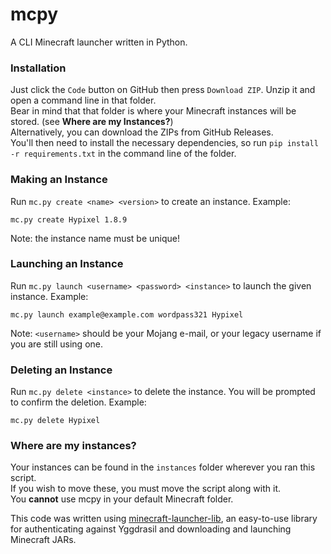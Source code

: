 # mcpy
A CLI Minecraft launcher written in Python.
### Installation
Just click the `Code` button on GitHub then press `Download ZIP`. Unzip it and open a command line in that folder. <br>
Bear in mind that that folder is where your Minecraft instances will be stored. (see **Where are my Instances?**) <br>
Alternatively, you can download the ZIPs from GitHub Releases.<br>
You'll then need to install the necessary dependencies, so run `pip install -r requirements.txt` in the command line of the folder.
### Making an Instance
Run `mc.py create <name> <version>` to create an instance. Example: <br>
```
mc.py create Hypixel 1.8.9
```
Note: the instance name must be unique!
### Launching an Instance
Run `mc.py launch <username> <password> <instance>` to launch the given instance. Example: <br>
```
mc.py launch example@example.com wordpass321 Hypixel
```
Note: `<username>` should be your Mojang e-mail, or your legacy username if you are still using one.
### Deleting an Instance
Run `mc.py delete <instance>` to delete the instance. You will be prompted to confirm the deletion. Example: <br>
```
mc.py delete Hypixel
```
### Where are my instances?
Your instances can be found in the `instances` folder wherever you ran this script. <br>
If you wish to move these, you must move the script along with it. <br>
You **cannot** use mcpy in your default Minecraft folder.

This code was written using [minecraft-launcher-lib](https://minecraft-launcher-lib.readthedocs.io), an easy-to-use library for authenticating against Yggdrasil and downloading and launching Minecraft JARs.
